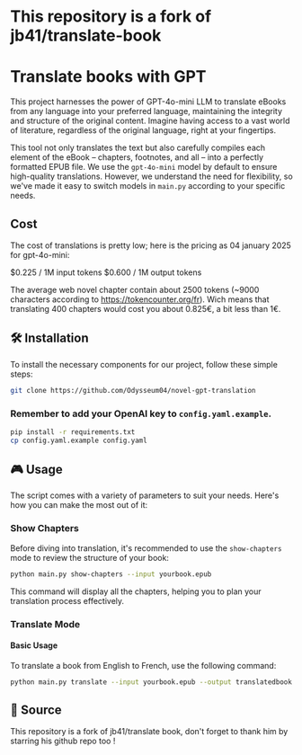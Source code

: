 # This repository is a fork of jb41/translate-book

# Translate books with GPT

This project harnesses the power of GPT-4o-mini LLM to translate eBooks from any language into your preferred language, maintaining the integrity and structure of the original content. Imagine having access to a vast world of literature, regardless of the original language, right at your fingertips.

This tool not only translates the text but also carefully compiles each element of the eBook – chapters, footnotes, and all – into a perfectly formatted EPUB file. We use the `gpt-4o-mini` model by default to ensure high-quality translations. However, we understand the need for flexibility, so we've made it easy to switch models in `main.py` according to your specific needs.

## Cost

The cost of translations is pretty low; here is the pricing as 04 january 2025 for gpt-4o-mini:

$0.225 / 1M input tokens
$0.600 / 1M output tokens

The average web novel chapter contain about 2500 tokens (~9000 characters according to https://tokencounter.org/fr). Wich means that translating 400 chapters would cost you about 0.825€, a bit less than 1€.

## 🛠️ Installation

To install the necessary components for our project, follow these simple steps:

```bash
git clone https://github.com/Odysseum04/novel-gpt-translation
```

### Remember to add your OpenAI key to `config.yaml.example`.

```bash
pip install -r requirements.txt
cp config.yaml.example config.yaml
```


## 🎮 Usage

The script comes with a variety of parameters to suit your needs. Here's how you can make the most out of it:

### Show Chapters

Before diving into translation, it's recommended to use the `show-chapters` mode to review the structure of your book:

```bash
python main.py show-chapters --input yourbook.epub
```

This command will display all the chapters, helping you to plan your translation process effectively.

### Translate Mode

#### Basic Usage

To translate a book from English to French, use the following command:

```bash
python main.py translate --input yourbook.epub --output translatedbook.epub --config config.yaml --from-chapter 13 --to-chapter 37 --from-lang EN --to-lang FR
```




## 🤝 Source
This repository is a fork of jb41/translate book, don't forget to thank him by starring his github repo too !
